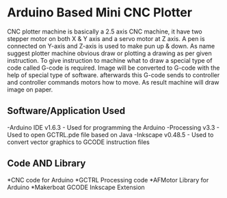 # Arduino Based Mini CNC Plotter



CNC plotter machine is basically a 2.5 axis CNC machine, it have two stepper motor on both X & Y axis and a servo motor at Z axis.
A pen is connected on Y-axis and Z-axis is used to make pun up & down.
As name suggest plotter machine obvious draw or plotting a drawing as per given instruction.
To give instruction to machine what to draw a special type of code called G-code is required.
Image will be converted to G-code with the help of special type of software.
afterwards this G-code sends to controller and controller commands motors how to move.
As result machine will draw image on paper.

## Software/Application Used
-Arduino IDE v1.6.3 - Used for programming the Arduino
-Processing v3.3 - Used to open GCTRL.pde file based on Java
-Inkscape v0.48.5 - Used to convert vector graphics to GCODE instruction files


## Code AND Library
*CNC code for Arduino
*GCTRL Processing code
*AFMotor Library for Arduino
*Makerboat GCODE Inkscape Extension
